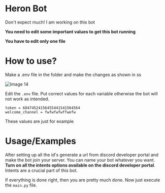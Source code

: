 
# Heron Bot

Don't expect much! I am working on this bot

**You need to edit some important values to get this bot running**

**You have to edit only one file**


# How to use?
Make a .env file in the folder and make the changes as shown in ss

![Image 14](https://user-images.githubusercontent.com/85755985/162561938-71a9ac74-48cc-49d9-979c-f8957e8b2aac.png)

Edit the `.env` file. Put correct values for each variable otherwise the bot will not work as intended.

```env
token = 68474524156455441541564564
welcome_channel = fwfwfwfwffwefw

```

These values are just for example

# Usage/Examples
After setting up all the id's generate a url from discord developer portal and make the bot join your server. You can name your bot whatever you want. 
**Turn on all the intents options available on the discord developer portal**. Intents are a crucial part of this bot.

If everything is done right, then you are pretty much done. Now just execute the `main.py` file.
